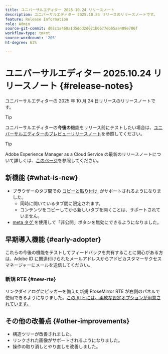 ```yaml
---
title: ユニバーサルエディター 2025.10.24 リリースノート
description: ユニバーサルエディター 2025.10.24 リリースのリリースノートです。
feature: Release Information
role: Admin
source-git-commit: d02c1a460a1d5ddd2d021b6677ebb5aa489e706f
workflow-type: tm+mt
source-wordcount: '205'
ht-degree: 63%

---
```



# ユニバーサルエディター 2025.10.24 リリースノート {#release-notes}

ユニバーサルエディターの 2025 年 10 月 24 日リリースのリリースノートです。

>[!TIP]
>
>ユニバーサルエディターの&#x200B;**今後の**&#x200B;機能をリリース前にテストしたい場合は、[ユニバーサルエディターのプレビューリリースノート](/help/release-notes/universal-editor/preview.md)を参照してください。

>[!TIP]
>
>Adobe Experience Manager as a Cloud Service の最新のリリースノートについて詳しくは、[このページ](/help/release-notes/release-notes-cloud/release-notes-current.md)を参照してください。

## 新機能 {#what-is-new}

* ブラウザーのタブ間での [&#x200B; コピーと貼り付け &#x200B;](/help/sites-cloud/authoring/universal-editor/authoring.md#copy-paste) がサポートされるようになりました。
   * 同時に開いているタブ間に限定されます。
   * コンテンツをコピーしてから新しいタブを開くことは、サポートされていません。
* [meta タグ &#x200B;](/help/implementing/universal-editor/customizing.md#meta-tags) を使用して「非公開」ボタンを無効にできるようになりました。

## 早期導入機能 {#early-adopter}

これらの今後の機能をテストしてフィードバックを共有することに関心がある方は、Adobe ID に関連付けられたメールアドレスからアドビカスタマーサクセスマネージャーにメールを送信してください。

### 新規 RTE {#new-rte}

リンクダイアログにピッカーを備えた新規 ProseMirror RTE が右側のパネルで使用できるようになりました。[この RTE には、柔軟な設定オプションが用意されています。](/help/implementing/universal-editor/configure-rte.md)

## その他の改善点 {#other-improvements}

* 構造ツリーが改善されました。
* リンクされた画像がサポートされるようになりました。
* 操作の取り消しとやり直しを改善しました。